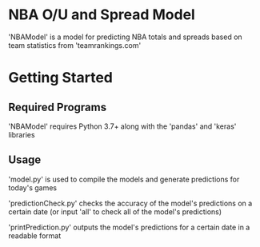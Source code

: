 # NBA O/U and Spread Model

'NBAModel' is a model for predicting NBA totals and spreads based on team statistics from 'teamrankings.com'

# Getting Started

## Required Programs

'NBAModel' requires Python 3.7+ along with the 'pandas' and 'keras' libraries

## Usage

'model.py' is used to compile the models and generate predictions for today's games  
  
'predictionCheck.py' checks the accuracy of the model's predictions on a certain date (or input 'all' to check all of the model's predictions)
  
'printPrediction.py' outputs the model's predictions for a certain date in a readable format  

